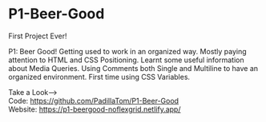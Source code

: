 # P1-Beer-Good
First Project Ever!


P1: Beer Good!
Getting used to work in an organized way. Mostly paying attention to HTML and CSS Positioning. Learnt some useful information about Media Queries.
Using Comments both Single and Multiline to have an organized environment.
First time using CSS Variables.


Take a Look-->\
Code: https://github.com/PadillaTom/P1-Beer-Good \
Website: https://p1-beergood-noflexgrid.netlify.app/ 
